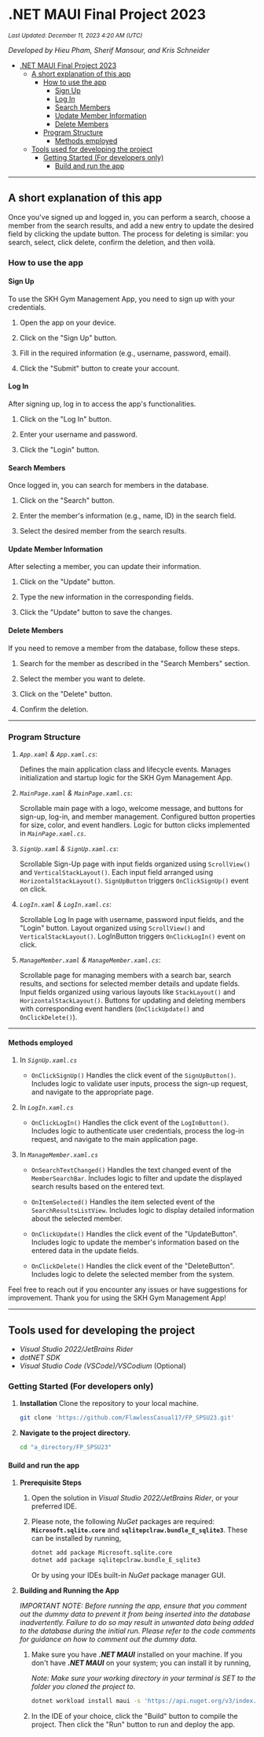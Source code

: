 # .NET MAUI Final Project 2023

_<sup>Last Updated: December 11, 2023 4:20 AM (UTC)</sup>_

_Developed by Hieu Pham, Sherif Mansour, and Kris Schneider_

* [.NET MAUI Final Project 2023](#net-maui-final-project-2023)
  * [A short explanation of this app](#a-short-explanation-of-this-app)
    * [How to use the app](#how-to-use-the-app)
      * [Sign Up](#sign-up)
      * [Log In](#log-in)
      * [Search Members](#search-members)
      * [Update Member Information](#update-member-information)
      * [Delete Members](#delete-members)
    * [Program Structure](#program-structure)
      * [Methods employed](#methods-employed)
  * [Tools used for developing the project](#tools-used-for-developing-the-project)
    * [Getting Started (For developers only)](#getting-started-for-developers-only)
      * [Build and run the app](#build-and-run-the-app)

--------

## A short explanation of this app

Once you've signed up and logged in, you can perform a search, choose a member from the search results, and add a new entry to update the desired field by clicking the update button. The process for deleting is similar: you search, select, click delete, confirm the deletion, and then voilà.

### How to use the app

#### Sign Up

To use the SKH Gym Management App, you need to sign up with your credentials.

1. Open the app on your device.

2. Click on the "Sign Up" button.

3. Fill in the required information (e.g., username, password, email).

4. Click the "Submit" button to create your account.

#### Log In

After signing up, log in to access the app's functionalities.

1. Click on the "Log In" button.

2. Enter your username and password.

3. Click the "Login" button.

#### Search Members

Once logged in, you can search for members in the database.

1. Click on the "Search" button.

2. Enter the member's information (e.g., name, ID) in the search field.

3. Select the desired member from the search results.

#### Update Member Information

After selecting a member, you can update their information.

1. Click on the "Update" button.

2. Type the new information in the corresponding fields.

3. Click the "Update" button to save the changes.

#### Delete Members

If you need to remove a member from the database, follow these steps.

1. Search for the member as described in the "Search Members" section.

2. Select the member you want to delete.

3. Click on the "Delete" button.

4. Confirm the deletion.

---------

### Program Structure

1. _`App.xaml` & `App.xaml.cs`_:

    Defines the main application class and lifecycle events.
    Manages initialization and startup logic for the SKH Gym Management App.

2. _`MainPage.xaml` & `MainPage.xaml.cs`_:

    Scrollable main page with a logo, welcome message, and buttons for sign-up, log-in, and member management.
    Configured button properties for size, color, and event handlers.
    Logic for button clicks implemented in _`MainPage.xaml.cs`_.

3. _`SignUp.xaml` & `SignUp.xaml.cs`_:

    Scrollable Sign-Up page with input fields organized using `ScrollView()` and `VerticalStackLayout()`.
    Each input field arranged using `HorizontalStackLayout()`.
    `SignUpButton` triggers `OnClickSignUp()` event on click.

4. _`LogIn.xaml` & `LogIn.xaml.cs`_:

    Scrollable Log In page with username, password input fields, and the "Login" button.
    Layout organized using `ScrollView()` and `VerticalStackLayout()`.
    LogInButton triggers `OnClickLogIn()` event on click.

5. _`ManageMember.xaml` & `ManageMember.xaml.cs`_:

    Scrollable page for managing members with a search bar, search results, and sections for selected member details and update fields.
    Input fields organized using various layouts like `StackLayout()` and `HorizontalStackLayout()`.
    Buttons for updating and deleting members with corresponding event handlers (`OnClickUpdate()` and `OnClickDelete()`).

--------

#### Methods employed

1. In _`SignUp.xaml.cs`_

   * `OnClickSignUp()`
    Handles the click event of the `SignUpButton()`.
    Includes logic to validate user inputs, process the sign-up request, and navigate to the appropriate page.

2. In _`LogIn.xaml.cs`_

   * `OnClickLogIn()`
      Handles the click event of the `LogInButton()`.
      Includes logic to authenticate user credentials, process the log-in request, and navigate to the main application page.

3. In _`ManageMember.xaml.cs`_

   * `OnSearchTextChanged()`
      Handles the text changed event of the `MemberSearchBar`.
      Includes logic to filter and update the displayed search results based on the entered text.

   * `OnItemSelected()`
      Handles the item selected event of the `SearchResultsListView`.
      Includes logic to display detailed information about the selected member.

   * `OnClickUpdate()`
      Handles the click event of the "UpdateButton".
      Includes logic to update the member's information based on the entered data in the update fields.

   * `OnClickDelete()`
      Handles the click event of the "DeleteButton".
      Includes logic to delete the selected member from the system.

Feel free to reach out if you encounter any issues or have suggestions for improvement. Thank you for using the SKH Gym Management App!

--------

## Tools used for developing the project

* _Visual Studio 2022/JetBrains Rider_
* _dotNET SDK_
* _Visual Studio Code (VSCode)/VSCodium_ (Optional)

### Getting Started (For developers only)

1. **Installation**
    Clone the repository to your local machine.

    ```bash
    git clone 'https://github.com/FlawlessCasual17/FP_SPSU23.git'
    ```

2. **Navigate to the project directory.**

    ```bash
    cd "a_directory/FP_SPSU23"
    ```

#### Build and run the app

1. **Prerequisite Steps**

    1. Open the solution in _Visual Studio 2022/JetBrains Rider_, or your preferred IDE.

    1. Please note, the following _NuGet_ packages are required: **`Microsoft.sqlite.core`** and **`sqlitepclraw.bundle_E_sqlite3`**.
        These can be installed by running,

        ```bash
        dotnet add package Microsoft.sqlite.core
        dotnet add package sqlitepclraw.bundle_E_sqlite3
        ```

        Or by using your IDEs built-in _NuGet_ package manager GUI.

2. **Building and Running the App**

    _IMPORTANT NOTE:_
    _Before running the app, ensure that you comment out the dummy data to prevent it from being inserted into the database inadvertently. Failure to do so may result in unwanted data being added to the database during the initial run. Please refer to the code comments for guidance on how to comment out the dummy data._

   1. Make sure you have **_.NET MAUI_** installed on your machine.
     If you don't have **_.NET MAUI_** on your system; you can install it by running,

      _Note: Make sure your working directory in your terminal is SET to the folder you cloned the project to._

        ```bash
        dotnet workload install maui -s 'https://api.nuget.org/v3/index.json'
        ```

   1. In the IDE of your choice, click the "Build" button to compile the project. Then click the "Run" button to run and deploy the app.
